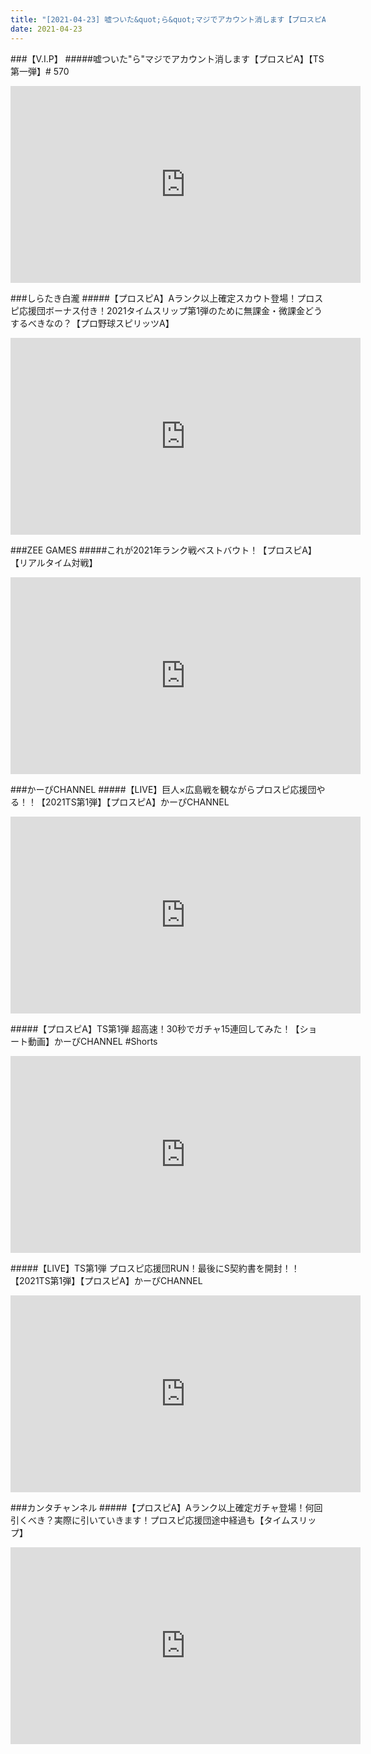 ```yaml
---
title: "[2021-04-23] 嘘ついた&quot;ら&quot;マジでアカウント消します【プロスピA】【TS第一弾】# 570 他"
date: 2021-04-23
---
```

###【V.I.P】
#####嘘ついた&quot;ら&quot;マジでアカウント消します【プロスピA】【TS第一弾】# 570
<iframe width="560" height="315" src="https://www.youtube.com/embed/DcXZZAr5jF4" frameborder="0" allow="accelerometer; autoplay; clipboard-write; encrypted-media; gyroscope; picture-in-picture" allowfullscreen></iframe>

###しらたき白瀧
#####【プロスピA】Aランク以上確定スカウト登場！プロスピ応援団ボーナス付き！2021タイムスリップ第1弾のために無課金・微課金どうするべきなの？【プロ野球スピリッツA】
<iframe width="560" height="315" src="https://www.youtube.com/embed/EZXhjuWzG0U" frameborder="0" allow="accelerometer; autoplay; clipboard-write; encrypted-media; gyroscope; picture-in-picture" allowfullscreen></iframe>

###ZEE GAMES
#####これが2021年ランク戦ベストバウト！【プロスピA】【リアルタイム対戦】
<iframe width="560" height="315" src="https://www.youtube.com/embed/CXxBp3qUQW8" frameborder="0" allow="accelerometer; autoplay; clipboard-write; encrypted-media; gyroscope; picture-in-picture" allowfullscreen></iframe>

###かーぴCHANNEL
#####【LIVE】巨人×広島戦を観ながらプロスピ応援団やる！！【2021TS第1弾】【プロスピA】かーぴCHANNEL
<iframe width="560" height="315" src="https://www.youtube.com/embed/x0fmU5tQkoU" frameborder="0" allow="accelerometer; autoplay; clipboard-write; encrypted-media; gyroscope; picture-in-picture" allowfullscreen></iframe>

#####【プロスピA】TS第1弾 超高速！30秒でガチャ15連回してみた！【ショート動画】かーぴCHANNEL #Shorts
<iframe width="560" height="315" src="https://www.youtube.com/embed/yMWS4VCMFFE" frameborder="0" allow="accelerometer; autoplay; clipboard-write; encrypted-media; gyroscope; picture-in-picture" allowfullscreen></iframe>

#####【LIVE】TS第1弾 プロスピ応援団RUN！最後にS契約書を開封！！【2021TS第1弾】【プロスピA】かーぴCHANNEL
<iframe width="560" height="315" src="https://www.youtube.com/embed/dbP1IzbudEk" frameborder="0" allow="accelerometer; autoplay; clipboard-write; encrypted-media; gyroscope; picture-in-picture" allowfullscreen></iframe>

###カンタチャンネル
#####【プロスピA】Aランク以上確定ガチャ登場！何回引くべき？実際に引いていきます！プロスピ応援団途中経過も【タイムスリップ】
<iframe width="560" height="315" src="https://www.youtube.com/embed/iRR_nfEdZDM" frameborder="0" allow="accelerometer; autoplay; clipboard-write; encrypted-media; gyroscope; picture-in-picture" allowfullscreen></iframe>

